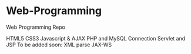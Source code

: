 # Web-Programming

Web Programming Repo

HTML5
CSS3
Javascript & AJAX
PHP and MySQL Connection
Servlet and JSP
To be added soon:
XML parse
JAX-WS
